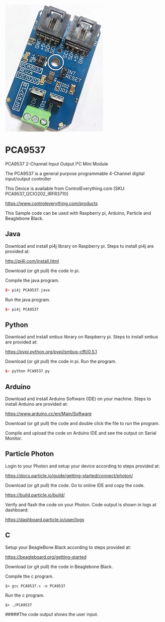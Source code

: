 [![PCA9537](PCA9537_I2CIO202_IRFR3710.png)](https://www.controleverything.com/products)
# PCA9537
PCA9537 2-Channel Input Output I²C Mini Module

The PCA9537 is a general purpose programmable 4-Channel digital input/output controller

This Device is available from ControlEverything.com [SKU: PCA9537_I2CIO202_IRFR3710]

https://www.controleverything.com/products

This Sample code can be used with Raspberry pi, Arduino, Particle and Beaglebone Black.

## Java
Download and install pi4j library on Raspberry pi. Steps to install pi4j are provided at:

http://pi4j.com/install.html

Download (or git pull) the code in pi.

Compile the java program.
```cpp
$> pi4j PCA9537.java
```

Run the java program.
```cpp
$> pi4j PCA9537
```

## Python
Download and install smbus library on Raspberry pi. Steps to install smbus are provided at:

https://pypi.python.org/pypi/smbus-cffi/0.5.1

Download (or git pull) the code in pi. Run the program.

```cpp
$> python PCA9537.py
```

## Arduino
Download and install Arduino Software (IDE) on your machine. Steps to install Arduino are provided at:

https://www.arduino.cc/en/Main/Software

Download (or git pull) the code and double click the file to run the program.

Compile and upload the code on Arduino IDE and see the output on Serial Monitor.


## Particle Photon

Login to your Photon and setup your device according to steps provided at:

https://docs.particle.io/guide/getting-started/connect/photon/

Download (or git pull) the code. Go to online IDE and copy the code.

https://build.particle.io/build/

Verify and flash the code on your Photon. Code output is shown in logs at dashboard:

https://dashboard.particle.io/user/logs


## C

Setup your BeagleBone Black according to steps provided at:

https://beagleboard.org/getting-started

Download (or git pull) the code in Beaglebone Black.

Compile the c program.

```
$> gcc PCA9537.c -o PCA9537
```
Run the c program.
```
$> ./PCA9537
```

#####The code output shows the user input.

